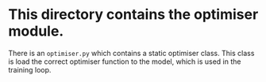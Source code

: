 # This directory contains the optimiser module. 

There is an `optimiser.py` which contains a static optimiser class. This class is load the correct optimiser function to the model, which is used in the training loop.